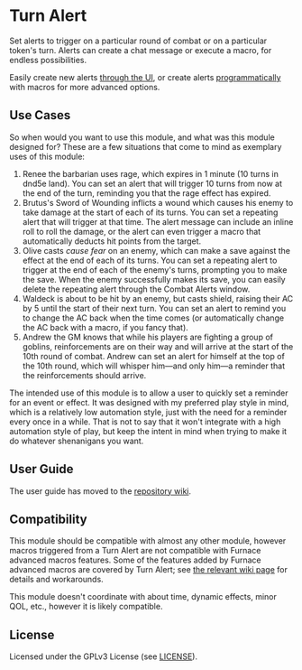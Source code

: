 # Turn Alert

Set alerts to trigger on a particular round of combat or on a particular token's turn.
Alerts can create a chat message or execute a macro, for endless possibilities.

Easily create new alerts [through the UI](https://github.com/schultzcole/FVTT-Turn-Alert/wiki/User-Guide), or create alerts [programmatically](https://github.com/schultzcole/FVTT-Turn-Alert/wiki/Turn-Alert-API) with macros for more advanced options.

## Use Cases

So when would you want to use this module, and what was this module designed for?
These are a few situations that come to mind as exemplary uses of this module:

1. Renee the barbarian uses rage, which expires in 1 minute (10 turns in dnd5e land).
You can set an alert that will trigger 10 turns from now at the end of the turn, reminding you that the rage effect has expired.
2. Brutus's Sword of Wounding inflicts a wound which causes his enemy to take damage at the start of each of its turns.
You can set a repeating alert that will trigger at that time.
The alert message can include an inline roll to roll the damage, or the alert can even trigger a macro that automatically deducts hit points from the target.
3. Olive casts *cause fear* on an enemy, which can make a save against the effect at the end of each of its turns.
You can set a repeating alert to trigger at the end of each of the enemy's turns, prompting you to make the save.
When the enemy successfully makes its save, you can easily delete the repeating alert through the Combat Alerts window.
4. Waldeck is about to be hit by an enemy, but casts shield, raising their AC by 5 until the start of their next turn.
You can set an alert to remind you to change the AC back when the time comes (or automatically change the AC back with a macro, if you fancy that).
5. Andrew the GM knows that while his players are fighting a group of goblins, reinforcements are on their way and will arrive at the start of the 10th round of combat.
Andrew can set an alert for himself at the top of the 10th round, which will whisper him—and only him—a reminder that the reinforcements should arrive.

The intended use of this module is to allow a user to quickly set a reminder for an event or effect.
It was designed with my preferred play style in mind, which is a relatively low automation style, just with the need for a reminder every once in a while.
That is not to say that it won't integrate with a high automation style of play, but keep the intent in mind when trying to make it do whatever shenanigans you want.

## User Guide

The user guide has moved to the [repository wiki](https://github.com/schultzcole/FVTT-Turn-Alert/wiki/User-Guide).

## Compatibility

This module should be compatible with almost any other module, however macros triggered from a Turn Alert are not compatible with Furnace advanced macros features.
Some of the features added by Furnace advanced macros are covered by Turn Alert; see [the relevant wiki page](https://github.com/schultzcole/FVTT-Turn-Alert/wiki/Triggering-Macros-from-a-Turn-Alert) for details and workarounds.

This module doesn't coordinate with about time, dynamic effects, minor QOL, etc., however it is likely compatible.

## License

Licensed under the GPLv3 License (see [LICENSE](LICENSE)).
